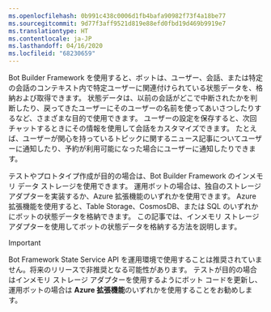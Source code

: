 ```yaml
---
ms.openlocfilehash: 0b991c438c0006d1fb4bafa90982f73f4a18be77
ms.sourcegitcommit: 9d77f3aff9521d819e88efd0fbd19d469b9919e7
ms.translationtype: HT
ms.contentlocale: ja-JP
ms.lasthandoff: 04/16/2020
ms.locfileid: "68230659"
---
```

Bot Builder Framework を使用すると、ボットは、ユーザー、会話、または特定の会話のコンテキスト内で特定ユーザーに関連付けられている状態データを、格納および取得できます。 状態データは、以前の会話がどこで中断されたかを判断したり、戻ってきたユーザーにそのユーザーの名前を使ってあいさつしたりするなど、さまざまな目的で使用できます。 ユーザーの設定を保存すると、次回チャットするときにその情報を使用して会話をカスタマイズできます。 たとえば、ユーザーが関心を持っているトピックに関するニュース記事についてユーザーに通知したり、予約が利用可能になった場合にユーザーに通知したりできます。 

テストやプロトタイプ作成が目的の場合は、Bot Builder Framework のインメモリ データ ストレージを使用できます。 運用ボットの場合は、独自のストレージ アダプターを実装するか、Azure 拡張機能のいずれかを使用できます。 Azure 拡張機能を使用すると、Table Storage、CosmosDB、または SQL のいずれかにボットの状態データを格納できます。 この記事では、インメモリ ストレージ アダプターを使用してボットの状態データを格納する方法を説明します。 

> [!IMPORTANT]
> Bot Framework State Service API を運用環境で使用することは推奨されていません。将来のリリースで非推奨となる可能性があります。 テストが目的の場合はインメモリ ストレージ アダプターを使用するようにボット コードを更新し、運用ボットの場合は **Azure 拡張機能**のいずれかを使用することをお勧めします。
